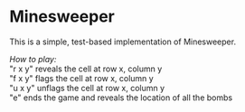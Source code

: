 # Minesweeper

This is a simple, test-based implementation of Minesweeper. 


*How to play:*  
"r x y" reveals the cell at row x, column y  
"f x y" flags the cell at row x, column y  
"u x y" unflags the cell at row x, column y  
"e" ends the game and reveals the location of all the bombs  
